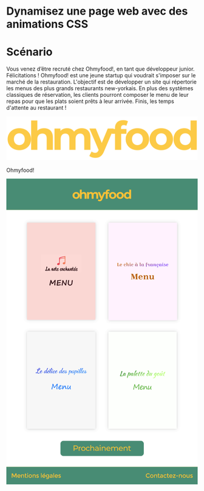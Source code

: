 Dynamisez une page web avec des animations CSS
==============================================
[]()

# Scénario

Vous venez d’être recruté chez Ohmyfood!, en tant que développeur junior. Félicitations !
Ohmyfood! est une jeune startup qui voudrait s'imposer sur le marché de la restauration. L'objectif est de développer un site qui répertorie les menus des plus grands restaurants new-yorkais. En plus des systèmes classiques de réservation, les clients pourront composer le menu de leur repas pour que les plats soient prêts à leur arrivée. Finis, les temps d'attente au restaurant !

![alt text](https://github.com/RanaMara/menuResto/blob/master/logo.png)

Ohmyfood!

![alt text](https://github.com/RanaMara/MenuResto/blob/master/planche-1b.png)
